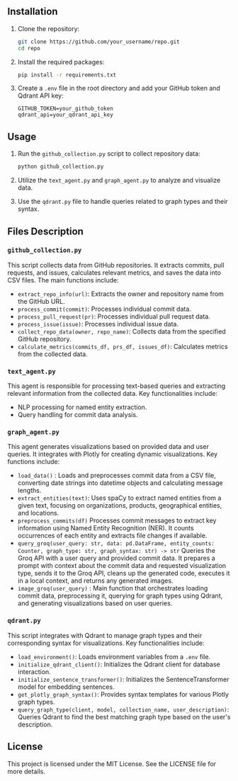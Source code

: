 
## Installation

1. Clone the repository:
    ```bash
    git clone https://github.com/your_username/repo.git
    cd repo
    ```

2. Install the required packages:
    ```bash
    pip install -r requirements.txt
    ```

3. Create a `.env` file in the root directory and add your GitHub token and Qdrant API key:
    ```plaintext
    GITHUB_TOKEN=your_github_token
    qdrant_api=your_qdrant_api_key
    ```

## Usage

1. Run the `github_collection.py` script to collect repository data:
    ```bash
    python github_collection.py
    ```

2. Utilize the `text_agent.py` and `graph_agent.py` to analyze and visualize data.

3. Use the `qdrant.py` file to handle queries related to graph types and their syntax.

## Files Description

### `github_collection.py`
This script collects data from GitHub repositories. It extracts commits, pull requests, and issues, calculates relevant metrics, and saves the data into CSV files. The main functions include:
- `extract_repo_info(url)`: Extracts the owner and repository name from the GitHub URL.
- `process_commit(commit)`: Processes individual commit data.
- `process_pull_request(pr)`: Processes individual pull request data.
- `process_issue(issue)`: Processes individual issue data.
- `collect_repo_data(owner, repo_name)`: Collects data from the specified GitHub repository.
- `calculate_metrics(commits_df, prs_df, issues_df)`: Calculates metrics from the collected data.

### `text_agent.py`
This agent is responsible for processing text-based queries and extracting relevant information from the collected data. Key functionalities include:
- NLP processing for named entity extraction.
- Query handling for commit data analysis.

### `graph_agent.py`
This agent generates visualizations based on provided data and user queries. It integrates with Plotly for creating dynamic visualizations. Key functions include:
- `load_data()` : Loads and preprocesses commit data from a CSV file, converting date strings into datetime objects and calculating message lengths.
- `extract_entities(text)`: Uses spaCy to extract named entities from a given text, focusing on organizations, products, geographical entities, and locations.
- `preprocess_commits(df)` Processes commit messages to extract key information using Named Entity Recognition (NER). It counts occurrences of each entity and extracts file changes if available.
- `query_groq(user_query: str, data: pd.DataFrame, entity_counts: Counter, graph_type: str, graph_syntax: str) -> str` Queries the Groq API with a user query and provided commit data. It prepares a prompt with       context about the commit data and requested visualization type, sends it to the Groq API, cleans up the generated code, executes it in a local context, and returns any generated images.
- `image_groq(user_query)` : Main function that orchestrates loading commit data, preprocessing it, querying for graph types using Qdrant, and generating visualizations based on user queries.

### `qdrant.py`
This script integrates with Qdrant to manage graph types and their corresponding syntax for visualizations. Key functionalities include:
- `load_environment()`: Loads environment variables from a `.env` file.
- `initialize_qdrant_client()`: Initializes the Qdrant client for database interaction.
- `initialize_sentence_transformer()`: Initializes the SentenceTransformer model for embedding sentences.
- `get_plotly_graph_syntax()`: Provides syntax templates for various Plotly graph types.
- `query_graph_type(client, model, collection_name, user_description)`: Queries Qdrant to find the best matching graph type based on the user's description.

## License

This project is licensed under the MIT License. See the LICENSE file for more details.
